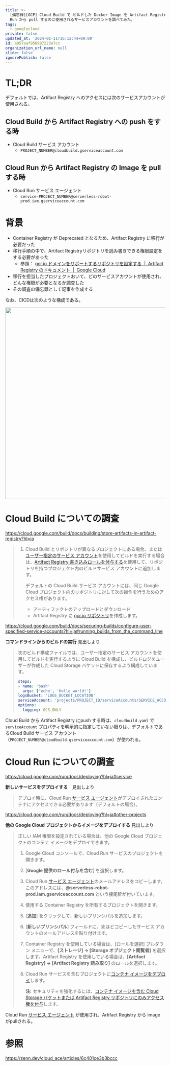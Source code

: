 ```yaml
---
title: >-
  [備忘録][GCP] Cloud Build で ビルドした Docker Image を Artifact Registry に push し、Cloud
  Run から pull するのに使用されるサービスアカウントを調べてみた。
tags:
  - googlecloud
private: false
updated_at: '2024-01-11T16:12:44+09:00'
id: a057aaf950987223e7cc
organization_url_name: null
slide: false
ignorePublish: false
---
```

# TL;DR

デフォルトでは、Artifact Registry へのアクセスには次のサービスアカウントが使用される。

## Cloud Build から Artifact Registry への push をする時

- Cloud Build サービス アカウント
    - `PROJECT_NUMBER@cloudbuild.gserviceaccount.com`

## Cloud Run から Artifact Registry の Image を pull する時

- Cloud Run サービス エージェント
    - `service-PROJECT_NUMBER@serverless-robot-prod.iam.gserviceaccount.com`

# 背景

- Container Registry が Deprecated となるため、Artifact Registry に移行が必要だった
- 移行手順の中で、Artifact Registryリポジトリを読み書きできる権限設定をする必要があった
  - 参照： [gcr.io ドメインをサポートするリポジトリを設定する  |  Artifact Registry のドキュメント  |  Google Cloud](https://cloud.google.com/artifact-registry/docs/transition/setup-gcr-repo?hl=ja#permissions)
- 移行を担当したプロジェクトおいて、どのサービスアカウントが使用され、どんな権限が必要となるか調査した
- その調査の備忘録として記事を作成する

なお、CICDは次のような構成である。

<img src="https://qiita-image-store.s3.ap-northeast-1.amazonaws.com/0/647946/fcd20e98-eaa3-696d-92ae-f0134f209d4e.png" width="600" >

# Cloud Build についての調査

https://cloud.google.com/build/docs/building/store-artifacts-in-artifact-registry?hl=ja

> 1. Cloud Build とリポジトリが異なるプロジェクトにある場合、または[ユーザー指定のサービス アカウント](https://cloud.google.com/build/docs/securing-builds/configure-user-specified-service-accounts?hl=ja)を使用してビルドを実行する場合は、[Artifact Registry 書き込みロールを付与する](https://cloud.google.com/artifact-registry/docs/access-control?hl=ja#grant)を使用して、リポジトリを持つプロジェクト内のビルドサービス アカウントに追加します。
>     
>     デフォルトの Cloud Build サービス アカウントには、同じ Google Cloud プロジェクト内のリポジトリに対して次の操作を行うためのアクセス権があります。
>     
>     - アーティファクトのアップロードとダウンロード
>     - Artifact Registry に [gcr.io リポジトリ](https://cloud.google.com/artifact-registry/docs/repositories?hl=ja#gcr)を作成します。

https://cloud.google.com/build/docs/securing-builds/configure-user-specified-service-accounts?hl=ja#running_builds_from_the_command_line

**コマンドラインからのビルドの実行** 見出しより

> 次のビルド構成ファイルでは、ユーザー指定のサービス アカウントを使用してビルドを実行するように Cloud Build を構成し、ビルドログをユーザーが作成した Cloud Storage バケットに保存するよう構成しています。
>
> ```yaml
> steps:
> - name: 'bash'
>   args: ['echo', 'Hello world!']
> logsBucket: 'LOGS_BUCKET_LOCATION'
> serviceAccount: 'projects/PROJECT_ID/serviceAccounts/SERVICE_ACCOUNT'
> options:
>   logging: GCS_ONLY
> ```

Cloud Build から Artifact Registry にpush する時は、`cloudbuild.yaml` で`serviceAccount` プロパティを明示的に指定していない限りは、デフォルトであるCloud Build サービス アカウント（`PROJECT_NUMBER@cloudbuild.gserviceaccount.com`）が使われる。

# Cloud Run についての調査

https://cloud.google.com/run/docs/deploying?hl=ja#service

**新しいサービスをデプロイする**　見出しより

> デプロイ時に、Cloud Run [サービス エージェント](https://cloud.google.com/iam/docs/service-agents?hl=ja)がデプロイされたコンテナにアクセスできる必要があります（デフォルトの場合）。

https://cloud.google.com/run/docs/deploying?hl=ja#other-projects

**他の Google Cloud プロジェクトからイメージをデプロイする** 見出しより

> 正しい IAM 権限を設定されている場合は、他の Google Cloud プロジェクトのコンテナ イメージをデプロイできます。
> 
> 1. Google Cloud コンソールで、Cloud Run サービスのプロジェクトを開きます。
> 2. [**Google 提供のロール付与を含む**] を選択します。
> 3. Cloud Run [サービス エージェント](https://cloud.google.com/iam/docs/service-agents?hl=ja)のメールアドレスをコピーします。このアドレスには、**@serverless-robot-prod.iam.gserviceaccount.com** という接尾辞が付いています。
> 4. 使用する Container Registry を所有するプロジェクトを開きます。
> 5. [**追加**] をクリックして、新しいプリンシパルを追加します。
> 6. [**新しいプリンシパル**] フィールドに、先ほどコピーしたサービス アカウントのメールアドレスを貼り付けます。
> 7. Container Registry を使用している場合は、[ロールを選択] プルダウン メニューで、**[ストレージ] -> [Storage オブジェクト閲覧者]** を選択します。Artifact Registry を使用している場合は、**[Artifact Registry] -> [Artifact Registry 読み取り]** のロールを選択します。
> 8. Cloud Run サービスを含むプロジェクトに[コンテナ イメージをデプロイ](https://cloud.google.com/run/docs/deploying?hl=ja#deploying_a_new_service)します。
>     
>     **注:** セキュリティを強化するには、[コンテナ イメージを含む Cloud Storage バケットまたは Artifact Registry リポジトリにのみアクセス権を付与](https://cloud.google.com/artifact-registry/docs/access-control?hl=ja#gcp)します。
>     

Cloud Run [サービス エージェント](https://cloud.google.com/iam/docs/service-agents?hl=ja) が使用され、Artifact Registry から image がpullされる。

# 参照

https://zenn.dev/cloud_ace/articles/6c401ce3b3bccc
